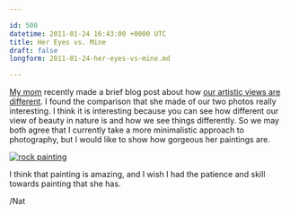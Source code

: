 ```yaml
---

id: 500
datetime: 2011-01-24 16:43:00 +0000 UTC
title: Her Eyes vs. Mine
draft: false
longform: 2011-01-24-her-eyes-vs-mine.md

---
```


[My mom][mom] recently made a brief blog post about how [our artistic views are different][mblog]. I found the comparison that she made of our two photos really interesting. I think it is interesting because you can see how different our view of beauty in nature is and how we see things differently. So we may both agree that I currently take a more minimalistic approach to photography, but I would like to show how gorgeous her paintings are.

[![rock painting][rock]][art]

I think that painting is amazing, and I wish I had the patience and skill towards painting that she has.

/Nat

[mom]:  http://lydiadehn.com
[mblog]: http://lydiadehn.com/Blog/Entries/2011/1/24_We_see_the_same_thing%!C(MISSING)_but_I_like_his_eyes_better.html
[art]: http://lydiadehn.com/Painting.html
[rock]: /images/2011/1/IMG_0120.jpg

